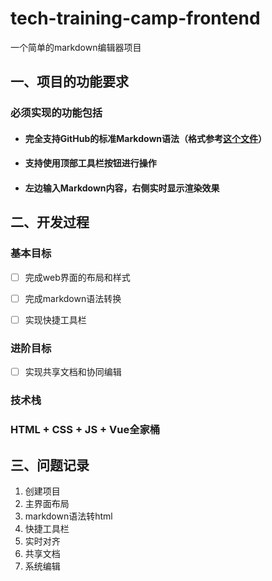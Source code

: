 # tech-training-camp-frontend

一个简单的markdown编辑器项目

## 一、项目的功能要求

### 必须实现的功能包括

- #### **完全支持GitHub的标准Markdown语法**（格式参考[这个文件](https://github.github.com/gfm/)）

- #### **支持使用顶部工具栏按钮进行操作**

- #### **左边输入Markdown内容，右侧实时显示渲染效果**

## 二、开发过程

### 基本目标

- [ ]  完成web界面的布局和样式

- [ ]  完成markdown语法转换

- [ ]  实现快捷工具栏

### 进阶目标

- [ ] 实现共享文档和协同编辑

### 技术栈

### 	HTML + CSS + JS + Vue全家桶

## 三、问题记录

1. 创建项目
2. 主界面布局
3. markdown语法转html
4. 快捷工具栏
5. 实时对齐
6. 共享文档
7. 系统编辑



